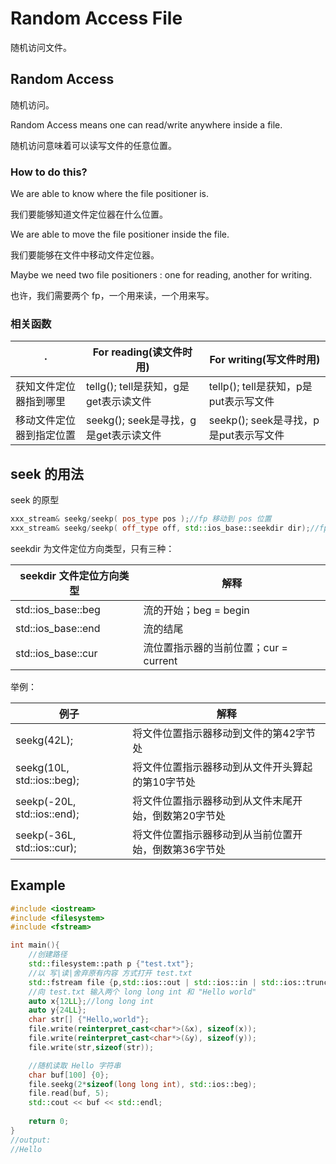 # Random Access File

随机访问文件。

## Random Access

随机访问。

Random Access means one can read/write anywhere inside a file.

随机访问意味着可以读写文件的任意位置。

 

### How to do this?

We are able to know where the file positioner is.

我们要能够知道文件定位器在什么位置。

We are able to move the file positioner inside the file.

我们要能够在文件中移动文件定位器。

Maybe we need two file positioners : one for reading, another for writing.

也许，我们需要两个 fp，一个用来读，一个用来写。

### 相关函数

| ·                        | For reading(读文件时用)               | For writing(写文件时用)               |
| ------------------------ | ------------------------------------- | ------------------------------------- |
| 获知文件定位器指到哪里   | tellg(); tell是获知，g是get表示读文件 | tellp(); tell是获知，p是put表示写文件 |
| 移动文件定位器到指定位置 | seekg(); seek是寻找，g是get表示读文件 | seekp(); seek是寻找，p是put表示写文件 |

## seek 的用法

seek 的原型

~~~C++
xxx_stream& seekg/seekp( pos_type pos );//fp 移动到 pos 位置
xxx_stream& seekg/seekp( off_type off, std::ios_base::seekdir dir);//fp 移动到相对 dir 的 off 距离的位置。
~~~

seekdir 为文件定位方向类型，只有三种：

| **seekdir** 文件定位方向类型 | 解释                                  |
| ---------------------------- | ------------------------------------- |
| std::ios_base::beg           | 流的开始；beg = begin                 |
| std::ios_base::end           | 流的结尾                              |
| std::ios_base::cur           | 流位置指示器的当前位置；cur = current |

举例：

| 例子                        | 解释                                                 |
| --------------------------- | ---------------------------------------------------- |
| seekg(42L);                 | 将文件位置指示器移动到文件的第42字节处               |
| seekg(10L, std::ios::beg);  | 将文件位置指示器移动到从文件开头算起的第10字节处     |
| seekp(-20L, std::ios::end); | 将文件位置指示器移动到从文件末尾开始，倒数第20字节处 |
| seekp(-36L, std::ios::cur); | 将文件位置指示器移动到从当前位置开始，倒数第36字节处 |

## Example

~~~C++
#include <iostream>
#include <filesystem>
#include <fstream>

int main(){
	//创建路径
    std::filesystem::path p {"test.txt"};
	//以 写|读|舍弃原有内容 方式打开 test.txt
    std::fstream file {p,std::ios::out | std::ios::in | std::ios::trunc};
	//向 test.txt 输入两个 long long int 和 "Hello world"
    auto x{12LL};//long long int
    auto y{24LL};
    char str[] {"Hello,world"};
    file.write(reinterpret_cast<char*>(&x), sizeof(x));
    file.write(reinterpret_cast<char*>(&y), sizeof(y));
    file.write(str,sizeof(str));

    //随机读取 Hello 字符串
    char buf[100] {0};
    file.seekg(2*sizeof(long long int), std::ios::beg);
    file.read(buf, 5);
    std::cout << buf << std::endl;
    
    return 0;
}
//output:
//Hello
~~~

